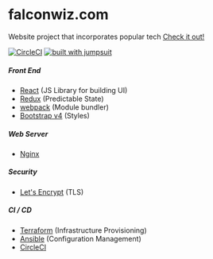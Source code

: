 # falconwiz.com
Website project that incorporates popular tech
[Check it out!](https://falconwiz.com)

[![CircleCI](https://circleci.com/gh/FalconWiz/falconwiz.com.svg?style=svg)](https://circleci.com/gh/FalconWiz/falconwiz.com)
[![built with jumpsuit](https://img.shields.io/badge/built%20with-jumpsuit-3A54AD.svg)](https://github.com/jumpsuit/jumpsuit)

##### Front End
- [React](https://facebook.github.io/react/) (JS Library for building UI)
- [Redux](http://redux.js.org/) (Predictable State)
- [webpack](https://webpack.github.io/) (Module bundler)
- [Bootstrap v4](http://v4-alpha.getbootstrap.com/) (Styles)

##### Web Server
- [Nginx](https://www.nginx.com/)

##### Security
- [Let's Encrypt](https://letsencrypt.org/) (TLS)

##### CI / CD
- [Terraform](https://www.terraform.io/) (Infrastructure Provisioning)
- [Ansible](https://www.ansible.com/) (Configuration Management)
- [CircleCI](https://circleci.com/)
